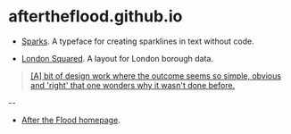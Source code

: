# aftertheflood.github.io

 * <a href="https://github.com/aftertheflood/sparks">Sparks</a>. A typeface for creating sparklines in text without code.

 * <a href="https://github.com/aftertheflood/londonsquared">London Squared</a>. A layout for London borough data. 
> <a href="https://www.cityofsound.com/blog/2015/09/sketchbook-london-squared-with-after-the-flood.html">\[A\] bit of design work where the outcome seems so simple, obvious and 'right' that one wonders why it wasn't done before.</a>

--

 * <a href="https://www.aftertheflood.com">After the Flood homepage</a>.
